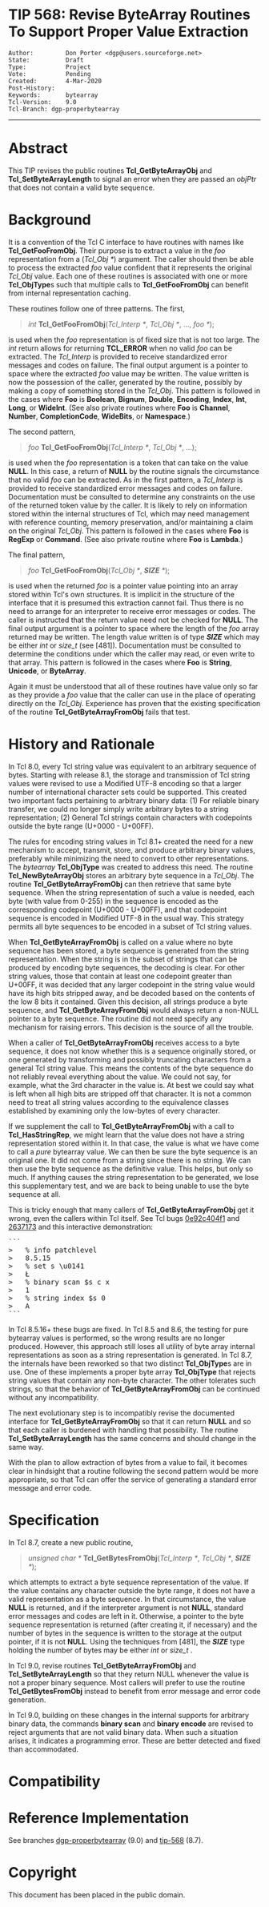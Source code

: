# TIP 568: Revise ByteArray Routines To Support Proper Value Extraction
	Author:         Don Porter <dgp@users.sourceforge.net>
	State:          Draft
	Type:           Project
	Vote:           Pending
	Created:        4-Mar-2020
	Post-History:
	Keywords:       bytearray
	Tcl-Version:    9.0
	Tcl-Branch:	dgp-properbytearray
-----

# Abstract

This TIP revises the public routines **Tcl_GetByteArrayObj** and
**Tcl_SetByteArrayLength** to signal an error when they are passed
an _objPtr_ that does not contain a valid byte sequence.

# Background

It is a convention of the Tcl C interface to have routines with names
like **Tcl_GetFooFromObj**. Their purpose is to extract a value in
the _foo_ representation from a (*Tcl_Obj* _*_) argument. The caller
should then be able to process the extracted _foo_ value 
confident that it represents the original *Tcl_Obj* value.
Each one of these routines is associated with one or more **Tcl_ObjType**s
such that multiple calls to **Tcl_GetFooFromObj** can benefit from
internal representation caching.

These routines follow one of three patterns. The first,

> _int_ **Tcl_GetFooFromObj**(*Tcl_Interp* _*_, *Tcl_Obj* _*_, ..., _foo *_);

is used when the *foo* representation is of fixed size that is not too large.
The _int_ return allows for returning **TCL_ERROR** when no valid *foo*
can be extracted. The *Tcl_Interp* is provided to receive standardized
error messages and codes on failure.  The final output argument is a pointer
to space where the extracted *foo* value may be written. The value written
is now the possession of the caller, generated by the routine, possibly by
making a copy of something stored in the *Tcl_Obj*.  This pattern is followed
in the cases where **Foo** is **Boolean**, **Bignum**, **Double**,
**Encoding**, **Index**, **Int**, **Long**, or **WideInt**. (See also
private routines where **Foo** is **Channel**, **Number**, **CompletionCode**,
**WideBits**, or **Namespace**.)

The second pattern,

> _foo_ **Tcl_GetFooFromObj**(*Tcl_Interp* _*_, *Tcl_Obj* _*_, ...);

is used when the *foo* representation is a token that can take on
the value **NULL**.  In this case, a return of **NULL** by the routine
signals the circumstance that no valid *foo* can be extracted. As in
the first pattern, a *Tcl_Interp* is provided to receive standardized
error messages and codes on failure. Documentation must be consulted
to determine any constraints on the use of the returned token value by
the caller.  It is likely to rely on information stored within the internal
structures of Tcl, which may need management with reference counting,
memory preservation, and/or maintaining a claim on the original *Tcl_Obj*.
This pattern is followed in the cases where **Foo** is **RegExp**
or **Command**. (See also private routine where **Foo** is **Lambda**.)

The final pattern,

> _foo_ **Tcl_GetFooFromObj**(*Tcl_Obj* _*_, ***SIZE*** _*_);

is used when the returned *foo* is a pointer value pointing into
an array stored within Tcl's own structures.  It is implicit in the
structure of the interface that it is presumed this extraction cannot
fail. Thus there is no need to arrange for an interpreter to receive
error messages or codes. The caller is instructed that the return value
need not be checked for **NULL**. The final output argument is a pointer to
space where the length of the *foo* array returned may be written.  The
length value written is of type ***SIZE*** which may be either *int*
or *size_t* (see [481]).
Documentation must be consulted to determine the conditions under which
the caller may read, or even write to that array. This pattern is
followed in the cases where **Foo** is **String**, **Unicode**,
or **ByteArray**.

Again it must be understood that all of these routines have value only
so far as they provide a *foo* value that the caller can use in the place
of operating directly on the *Tcl_Obj*.  Experience has proven that
the existing specification of the routine **Tcl_GetByteArrayFromObj**
fails that test.

# History and Rationale

In Tcl 8.0, every Tcl string value was equivalent to an arbitrary sequence
of bytes.  Starting with release 8.1, the storage and transmission of Tcl
string values were revised to use a Modified UTF-8 encoding so that a larger
number of international character sets could be supported.  This created
two important facts pertaining to arbitrary binary data:
(1) For reliable binary transfer, we could no longer simply write arbitrary
bytes to a string representation; (2) General Tcl strings contain characters
with codepoints outside the byte range (U+0000 - U+00FF).

The rules for encoding string values in Tcl 8.1+ created the need for a new
mechanism to accept, transmit, store, and produce arbitrary binary values,
preferably while minimizing the need to convert to other representations.
The _bytearray_ **Tcl_ObjType** was created to address this need. The
routine **Tcl_NewByteArrayObj** stores an arbitrary byte sequence in
a *Tcl_Obj*.  The routine **Tcl_GetByteArrayFromObj** can then retrieve
that same byte sequence.  When the string representation of such a value is
needed, each byte (with value from 0-255) in the sequence is encoded 
as the corresponding codepoint (U+0000 - U+00FF), and that codepoint sequence
is encoded in Modified UTF-8 in the usual way.  This strategy permits all
byte sequences to be encoded in a subset of Tcl string values. 

When **Tcl_GetByteArrayFromObj** is called on a value where no byte sequence
has been stored, a byte sequence is generated from the string representation.
When the string is in the subset of strings that can be produced by encoding
byte sequences, the decoding is clear. For other string values, those that
contain at least one codepoint greater than U+00FF, it was decided
that any larger codepoint in the string value would have its high
bits stripped away, and be decoded based on the contents of the low 8 bits
it contained.  Given this decision, all strings produce a byte sequence, and
**Tcl_GetByteArrayFromObj** would always return a non-NULL pointer to
a byte sequence. The routine did not need specify any mechanism
for raising errors.  This decision is the source of all the trouble.

When a caller of **Tcl_GetByteArrayFromObj** receives access to a byte
sequence, it does not know whether this is a sequence originally stored,
or one generated by transforming and possibly truncating characters from
a general Tcl string value.  This means the contents of the byte sequence
do not reliably reveal everything about the value.  We could not say,
for example, what the 3rd character in the value is. At best we could
say what is left when all high bits are stripped off that character.
It is not a common need to treat all string values according to
the equivalence classes established by examining only the low-bytes of
every character.

If we supplement the call to **Tcl_GetByteArrayFromObj** with a call
to **Tcl_HasStringRep**, we might learn that the value does not have
a string representation stored within it. In that case, the value is what
we have come to call a _pure_ bytearray value. We can then be sure the byte
sequence is an original one. It did not come from a string since there is
no string.  We can then use the byte sequence as the definitive value.
This helps, but only so much.
If anything causes the string representation to be generated, we lose this
supplementary test, and we are back to being unable to use the byte sequence
at all.

This is tricky enough that many callers of **Tcl_GetByteArrayFromObj** get
it wrong, even the callers within Tcl itself.  See Tcl
bugs [0e92c404f1](https://core.tcl-lang.org/tcl/info/0e92c404f1)
and [2637173](https://core.tcl-lang.org/tcl/info/2637173) and this
interactive demonstration:

<pre>
```
>	% info patchlevel
>	8.5.15
>	% set s \u0141
>	Ł
>	% binary scan $s c x
>	1
>	% string index $s 0
>	A
```
</pre>

In Tcl 8.5.16+ these bugs are fixed. In Tcl 8.5 and 8.6, the testing for
pure bytearray values is performed, so the wrong results are no longer
produced. However, this approach still loses all utility of byte array
internal representations as soon as a string representation is generated.
In Tcl 8.7, the internals have been reworked so that two distinct
**Tcl_ObjType**s are in use. One of these implements a proper byte array
**Tcl_ObjType** that rejects string values that contain any non-byte 
character. The other tolerates such strings, so that the behavior of
**Tcl_GetByteArrayFromObj** can be continued without any incompatibility.

The next evolutionary step is to incompatibly revise the documented
interface for **Tcl_GetByteArrayFromObj** so that it can return **NULL**
and so that each caller is burdened with handling that possibility.
The routine **Tcl_SetByteArrayLength** has the same concerns and should
change in the same way.

With the plan to allow extraction of bytes from a value to fail, it
becomes clear in hindsight that a routine following the second pattern
would be more appropriate, so that Tcl can offer the service of generating
a standard error message and error code.

# Specification

In Tcl 8.7, create a new public routine,

> _unsigned char *_ **Tcl_GetBytesFromObj**(*Tcl_Interp* _*_, *Tcl_Obj* _*_,  ***SIZE*** _*_);

which attempts to extract a byte sequence representation of the value. If
the value contains any character outside the byte range, it does not have
a valid representation as a byte sequence. In that circumstance, the
value **NULL** is returned, and if the interpreter argument is not **NULL**,
standard error messages and codes are left in it. Otherwise, a pointer
to the byte sequence representation is returned (after creating it, if
necessary) and the number of bytes in the sequence is written to the
storage at the output pointer, if it is not **NULL**.  Using the techniques
from [481], the ***SIZE*** type holding the number of bytes may be
either *int* or *size_t* .

In Tcl 9.0, revise routines **Tcl_GetByteArrayFromObj** and
**Tcl_SetByteArrayLength** so that they return NULL whenever the value
is not a proper binary sequence.  Most callers will prefer to use
the routine **Tcl_GetBytesFromObj** instead to benefit from error message
and error code generation.

In Tcl 9.0, building on these changes in the internal supports for
arbitrary binary data, the commands **binary scan** and **binary encode**
are revised to reject arguments that are not valid binary data.  When
such a situation arises, it indicates a programming error.  These are better
detected and fixed than accommodated.

# Compatibility

# Reference Implementation

See branches [dgp-properbytearray](https://core.tcl-lang.org/tcl/timeline?t=dgp-properbytearray) (9.0)
and [tip-568](https://core.tcl-lang.org/tcl/timeline?t=tip-568) (8.7).

# Copyright

This document has been placed in the public domain.
